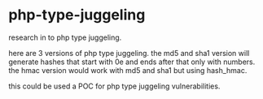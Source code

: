 # php-type-juggeling
research in to php type juggeling.

here are 3 versions of php type juggeling.
the md5 and sha1 version will generate hashes that start with 0e and ends after that only with numbers.
the hmac version would work with md5 and sha1 but using hash_hmac.

this could be used a POC for php type juggeling vulnerabilities.
